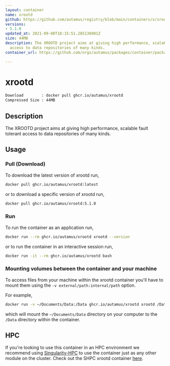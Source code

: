 ```yaml
---
layout: container
name: xrootd
github: https://github.com/autamus/registry/blob/main/containers/x/xrootd/spack.yaml
versions:
- 5.1.0
updated_at: 2021-09-08T18:15:51.285136901Z
size: 44MB
description: The XROOTD project aims at giving high performance, scalable fault tolerant
  access to data repositories of many kinds.
container_url: https://github.com/orgs/autamus/packages/container/package/xrootd

---
```

# xrootd
```bash 
Download        : docker pull ghcr.io/autamus/xrootd
Compressed Size : 44MB
```

## Description
The XROOTD project aims at giving high performance, scalable fault tolerant access to data repositories of many kinds.

## Usage
### Pull (Download)
To download the latest version of xrootd run,

```bash
docker pull ghcr.io/autamus/xrootd:latest
```

or to download a specific version of xrootd run,

```bash
docker pull ghcr.io/autamus/xrootd:5.1.0
```
### Run
To run the container as an application run,
```bash
docker run --rm ghcr.io/autamus/xrootd xrootd --version
```

or to run the container in an interactive session run,
```bash
docker run -it --rm ghcr.io/autamus/xrootd bash
```

### Mounting volumes between the container and your machine
To access files from your machine within the xrootd container you'll have to mount them using the `-v external/path:internal/path` option.

For example,
```bash
docker run -v ~/Documents/Data:/Data ghcr.io/autamus/xrootd xrootd /Data/myData.csv
```
which will mount the `~/Documents/Data` directory on your computer to the `/Data` directory within the container.

## HPC
If you're looking to use this container in an HPC environment we recommend using [Singularity-HPC](https://singularity-hpc.readthedocs.io) to use the container just as any other module on the cluster. Check out the SHPC xrootd container [here](https://singularityhub.github.io/singularity-hpc/r/ghcr.io-autamus-xrootd/).